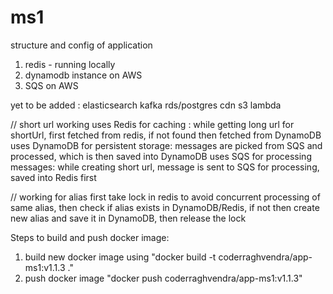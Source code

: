 # ms1

structure and config of application

1. redis - running locally
2. dynamodb instance on AWS
3. SQS on AWS

yet to be added :
elasticsearch
kafka
rds/postgres
cdn
s3
lambda


// short url working
uses Redis for caching : while getting long url for shortUrl, first fetched from redis, if not found then fetched from DynamoDB
uses DynamoDB for persistent storage: messages are picked from SQS and processed, which is then saved into DynamoDB
uses SQS for processing messages: while creating short url, message is sent to SQS for processing, saved into Redis first

// working for alias
first take lock in redis to avoid concurrent processing of same alias, then check if alias exists in DynamoDB/Redis, 
if not then create new alias and save it in DynamoDB, then release the lock

Steps to build and push docker image:
1. build new docker image using 
         "docker build -t coderraghvendra/app-ms1:v1.1.3 ."
2. push docker image
         "docker push coderraghvendra/app-ms1:v1.1.3"